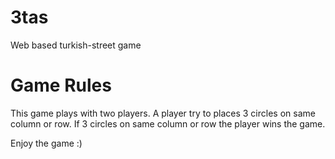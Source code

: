 # 3tas
Web based turkish-street game

# Game Rules

This game plays with two players. A player try to places 3 circles on same column or row. If 3 circles on same column or row the player wins the game.

Enjoy the game :)
